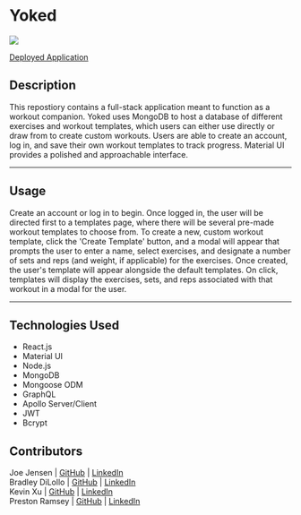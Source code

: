 # Yoked

[![](https://img.shields.io/static/v1?label=License&message=MIT&color=<yellow>)](https://opensource.org/licenses/MIT)

[Deployed Application](https://young-headland-04692.herokuapp.com/)

## Description
This repostiory contains a full-stack application meant to function as a workout companion. Yoked uses MongoDB to host a database of different exercises and workout templates, which users can either use directly or draw from to create custom workouts. Users are able to create an account, log in, and save their own workout templates to track progress. Material UI provides a polished and approachable interface.

---

## Usage
Create an account or log in to begin. Once logged in, the user will be directed first to a templates page, where there will be several pre-made workout templates to choose from. To create a new, custom workout template, click the 'Create Template' button, and a modal will appear that prompts the user to enter a name, select exercises, and designate a number of sets and reps (and weight, if applicable) for the exercises. Once created, the user's template will appear alongside the default templates. On click, templates will display the exercises, sets, and reps associated with that workout in a modal for the user.

---

## Technologies Used
- React.js
- Material UI
- Node.js
- MongoDB
- Mongoose ODM
- GraphQL
- Apollo Server/Client
- JWT
- Bcrypt

## Contributors
Joe Jensen &#124; [GitHub](https://github.com/joedjensen) &#124; [LinkedIn](https://www.linkedin.com/in/joseph-jensen-5a150b91/)    
Bradley DiLollo &#124; [GitHub](https://github.com/bdilollo) &#124; [LinkedIn](https://www.linkedin.com/in/bradley-dilollo/)  
Kevin Xu &#124; [GitHub](https://github.com/KevinPXu) &#124; [LinkedIn](https://www.linkedin.com/in/kevin-xu-4672a7215/)  
Preston Ramsey &#124; [GitHub](https://github.com/PRamsey02) &#124; [LinkedIn](https://www.linkedin.com/in/preston-ramsey-354ab5244/)